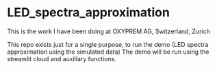 # LED_spectra_approximation
This is the work I have been doing at OXYPREM AG, Switzerland, Zurich

This repo exists just for a single purpose, to run the demo (LED spectra approximation using the simulated data)
The demo will be run using the streamlit cloud and auxillary functions.
